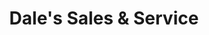 ---
title: "Dale's Sales & Service"
url: /greenville/dales-sales-and-service/
shop: vacuum cleaner
---